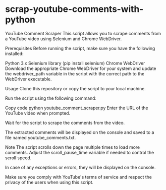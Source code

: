 # scrap-youtube-comments-with-python

YouTube Comment Scraper
This script allows you to scrape comments from a YouTube video using Selenium and Chrome WebDriver.

Prerequisites
Before running the script, make sure you have the following installed:

Python 3.x
Selenium library (pip install selenium)
Chrome WebDriver
Download the appropriate Chrome WebDriver for your system and update the webdriver_path variable in the script with the correct path to the WebDriver executable.

Usage
Clone this repository or copy the script to your local machine.

Run the script using the following command:

Copy code
python youtube_comment_scraper.py
Enter the URL of the YouTube video when prompted.

Wait for the script to scrape the comments from the video.

The extracted comments will be displayed on the console and saved to a file named youtube_comments.txt.

Note
The script scrolls down the page multiple times to load more comments. Adjust the scroll_pause_time variable if needed to control the scroll speed.

In case of any exceptions or errors, they will be displayed on the console.

Make sure you comply with YouTube's terms of service and respect the privacy of the users when using this script.

